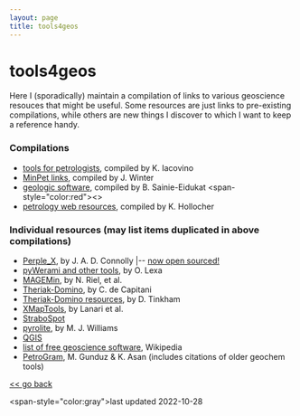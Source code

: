 ```yaml
---
layout: page
title: tools4geos
---
```



# tools4geos
Here I (sporadically) maintain a compilation of links to various geoscience resouces that might be useful. Some resources are just links to pre-existing compilations, while others are new things I discover to which I want to keep a reference handy.


### Compilations
- [tools for petrologists](https://www.kaylaiacovino.com/tools-for-petrologists/), compiled by K. Iacovino
- [MinPet links](https://www.whitman.edu/geology/winter/MinPetLinks.htm), compiled by J. Winter
- [geologic software](https://www.ndsu.edu/pubweb/~sainieid/software/), compiled by B. Sainie-Eidukat <span-style="color:red"><<unmaintained>></span-style>
- [petrology web resources](https://muse.union.edu/hollochk/kurt-hollocher/petrology/web-resources-in-petrology-and-geochemistry/), compiled by K. Hollocher


### Individual resources (may list items duplicated in above compilations)
- [Perple_X](https://perplex.ethz.ch/), by J. A. D. Connolly
|-- [now open sourced!](https://github.com/jadconnolly/Perple_X)
- [pyWerami and other tools](https://petrol.natur.cuni.cz/~ondro/), by O. Lexa
- [MAGEMin](https://github.com/ComputationalThermodynamics/MAGEMin), by N. Riel, et al.
- [Theriak-Domino](https://titan.minpet.unibas.ch/minpet/theriak/theruser.html), by C. de Capitani
- [Theriak-Domino resources](https://dtinkham.net/peq.html), by D. Tinkham
- [XMapTools](https://www.xmaptools.com/), by Lanari et al.
- [StraboSpot](https://www.strabospot.org/)
- [pyrolite](https://github.com/morganjwilliams/pyrolite), by M. J. Williams
- [QGIS](https://www.qgis.org)
- [list of free geoscience software](https://en.wikipedia.org/wiki/List_of_free_geology_software), Wikipedia
- [PetroGram](https://www.sciencedirect.com/science/article/pii/S1674987120301547), M. Gunduz & K. Asan (includes citations of older geochem tools)




[<< go back](../index.md)


<span-style="color:gray">last updated 2022-10-28</span-style>
